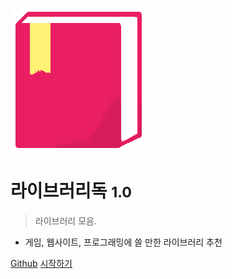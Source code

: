 <!-- _coverpage.md -->

![logo](pic/csw_book.png)

# 라이브러리독 <small>1.0</small>

> 라이브러리 모음.

* 게임, 웹사이트, 프로그래밍에 쓸 만한 라이브러리 추천

[Github](https://github.com/JustDocs/justdocs.github.io)
[시작하기](#design)